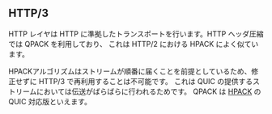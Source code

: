 ## HTTP/3

HTTP レイヤは HTTP に準拠したトランスポートを行います。HTTP ヘッダ圧縮では QPACK を利用しており、
これは HTTP/2 における HPACK によく似ています。

HPACKアルゴリズムはストリームが順番に届くことを前提としているため、修正せずに HTTP/3 で再利用することは不可能です。
これは QUIC の提供するストリームにおいては伝送がばらばらに行われるためです。
QPACK は [HPACK](https://httpwg.org/specs/rfc7541.html) の QUIC 対応版といえます。